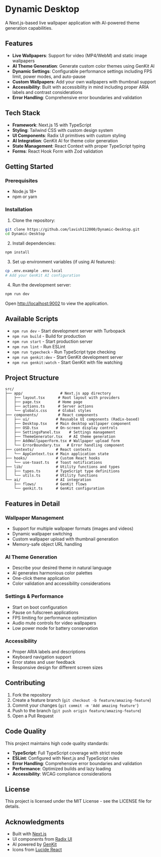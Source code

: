 # Dynamic Desktop

A Next.js-based live wallpaper application with AI-powered theme generation capabilities.

## Features

- **Live Wallpapers**: Support for video (MP4/WebM) and static image wallpapers
- **AI Theme Generation**: Generate custom color themes using GenKit AI
- **Dynamic Settings**: Configurable performance settings including FPS limit, power modes, and auto-pause
- **Custom Wallpapers**: Add your own wallpapers with thumbnail support
- **Accessibility**: Built with accessibility in mind including proper ARIA labels and contrast considerations
- **Error Handling**: Comprehensive error boundaries and validation

## Tech Stack

- **Framework**: Next.js 15 with TypeScript
- **Styling**: Tailwind CSS with custom design system
- **UI Components**: Radix UI primitives with custom styling
- **AI Integration**: GenKit AI for theme color generation
- **State Management**: React Context with proper TypeScript typing
- **Forms**: React Hook Form with Zod validation

## Getting Started

### Prerequisites

- Node.js 18+ 
- npm or yarn

### Installation

1. Clone the repository:
```bash
git clone https://github.com/lavish112000/Dynamic-Desktop.git
cd Dynamic-Desktop
```

2. Install dependencies:
```bash
npm install
```

3. Set up environment variables (if using AI features):
```bash
cp .env.example .env.local
# Add your GenKit AI configuration
```

4. Run the development server:
```bash
npm run dev
```

Open [http://localhost:9002](http://localhost:9002) to view the application.

## Available Scripts

- `npm run dev` - Start development server with Turbopack
- `npm run build` - Build for production
- `npm run start` - Start production server
- `npm run lint` - Run ESLint
- `npm run typecheck` - Run TypeScript type checking
- `npm run genkit:dev` - Start GenKit development server
- `npm run genkit:watch` - Start GenKit with file watching

## Project Structure

```
src/
├── app/                 # Next.js app directory
│   ├── layout.tsx      # Root layout with providers
│   ├── page.tsx        # Home page
│   ├── actions.ts      # Server actions
│   └── globals.css     # Global styles
├── components/         # React components
│   ├── ui/            # Reusable UI components (Radix-based)
│   ├── Desktop.tsx    # Main desktop wallpaper component
│   ├── OSD.tsx        # On-screen display controls
│   ├── SettingsPanel.tsx    # Settings management
│   ├── ThemeGenerator.tsx   # AI theme generation
│   ├── AddWallpaperForm.tsx # Wallpaper upload form
│   └── ErrorBoundary.tsx   # Error handling component
├── contexts/          # React contexts
│   └── AppContext.tsx # Main application state
├── hooks/             # Custom React hooks
│   └── use-toast.ts   # Toast notifications
├── lib/               # Utility functions and types
│   ├── types.ts       # TypeScript type definitions
│   └── utils.ts       # Utility functions
└── ai/                # AI integration
    ├── flows/         # GenKit flows
    └── genkit.ts      # GenKit configuration
```

## Features in Detail

### Wallpaper Management
- Support for multiple wallpaper formats (images and videos)
- Dynamic wallpaper switching
- Custom wallpaper upload with thumbnail generation
- Memory-safe object URL handling

### AI Theme Generation
- Describe your desired theme in natural language
- AI generates harmonious color palettes
- One-click theme application
- Color validation and accessibility considerations

### Settings & Performance
- Start on boot configuration
- Pause on fullscreen applications
- FPS limiting for performance optimization
- Audio mute controls for video wallpapers
- Low power mode for battery conservation

### Accessibility
- Proper ARIA labels and descriptions
- Keyboard navigation support
- Error states and user feedback
- Responsive design for different screen sizes

## Contributing

1. Fork the repository
2. Create a feature branch (`git checkout -b feature/amazing-feature`)
3. Commit your changes (`git commit -m 'Add amazing feature'`)
4. Push to the branch (`git push origin feature/amazing-feature`)
5. Open a Pull Request

## Code Quality

This project maintains high code quality standards:

- **TypeScript**: Full TypeScript coverage with strict mode
- **ESLint**: Configured with Next.js and TypeScript rules
- **Error Handling**: Comprehensive error boundaries and validation
- **Performance**: Optimized builds and lazy loading
- **Accessibility**: WCAG compliance considerations

## License

This project is licensed under the MIT License - see the LICENSE file for details.

## Acknowledgments

- Built with [Next.js](https://nextjs.org/)
- UI components from [Radix UI](https://www.radix-ui.com/)
- AI powered by [GenKit](https://firebase.google.com/docs/genkit)
- Icons from [Lucide React](https://lucide.dev/)
